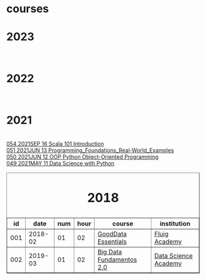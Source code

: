 # courses
<html>

  
  <h1><b>2023</b></h1><br>
  
  <h1><b>2022</b></h1><br>
  
  <h1><b>2021</b></h1><br>
  <a href="https://cognitiveclass.ai/courses/introduction-to-scala">054 2021SEP 16 Scala 101 Introduction</a><br>
  <a href="https://www.linkedin.com/learning/programming-foundations-real-world-examples">051 2021JUN 13 Programming_Foundations_Real-World_Examples</a><br> 
  <a href="https://www.linkedin.com/learning/python-object-oriented-programming">050 2021JUN 12 OOP Python Object-Oriented Programming</a><br>
  <a href="https://www.simplilearn.com/big-data-and-analytics/python-for-data-science-training">049 2021MAY 11 Data Science with Python</a><br>

  <table border="1">
    <caption><h1><b>2018</b></h1></caption>
    <tr>
        <th>id</th>
        <th>date</th>
        <th>num</th>
	<th>hour</th>
	<th>course</th>
	<th>institution</th>
    </tr>
    <tr>
        <td>001</td>
        <td>2018-02</td>
        <td>01</td>
	<td>02</td>
	<td><a href="http://www.academy.fluig.com/certificates/5a7840327c31a4005cc9ef70">GoodData Essentials</a></td>
	<td><a href="http://www.academy.fluig.com">Fluig Academy</a></td>
    </tr>
    <tr>
        <td>002</td>
        <td>2019-03</td>
        <td>01</td>
		<td>02</td>
		<td><a href="https://www.datascienceacademy.com.br/course?courseid=big-data-fundamentos">Big Data Fundamentos 2.0</a></td>
		<td><a href="https://www.datascienceacademy.com.br">Data Science Academy</a></td>
    </tr>
</table>
</html>

